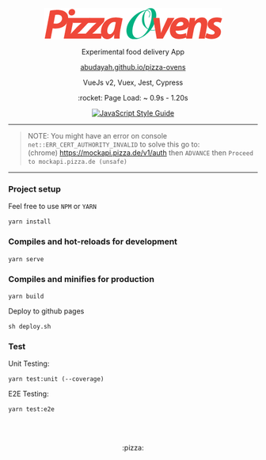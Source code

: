 <p align="center"><img src="/src/assets/logo-retina.png"/></p>

<p align="center">Experimental food delivery App</p>
<p align="center"><a href="https://abudayah.github.io/pizza-ovens" target="_blank">abudayah.github.io/pizza-ovens</a></p>
<p align="center">VueJs v2, Vuex, Jest, Cypress</p>
<p align="center">:rocket: Page Load: ~ 0.9s - 1.20s</p>

<p align="center">
<a href="https://standardjs.com/" target="_blank"><img src="https://img.shields.io/badge/code_style-standard-yellow.svg" alt="JavaScript Style Guide" /></a>
</p>

---
> NOTE: You might have an error on console `net::ERR_CERT_AUTHORITY_INVALID` to solve this go to:<br>
> (chrome) https://mockapi.pizza.de/v1/auth then `ADVANCE` then `Proceed to mockapi.pizza.de (unsafe)`
---

### Project setup
Feel free to use `NPM` or `YARN`
```
yarn install
```

### Compiles and hot-reloads for development
```
yarn serve
```

### Compiles and minifies for production
```
yarn build
```

Deploy to github pages
```
sh deploy.sh
```

### Test

Unit Testing:
```
yarn test:unit (--coverage)
```

E2E Testing:
```
yarn test:e2e
```

<br>
<br>

<p align="center">:pizza:</p>
